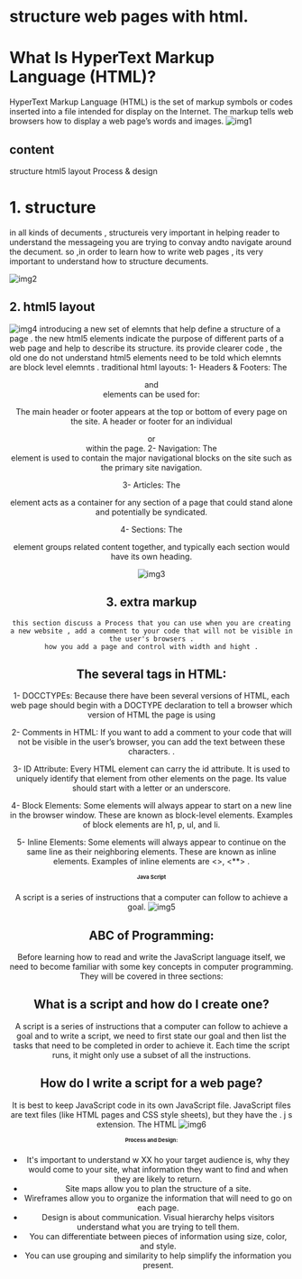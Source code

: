#  structure web pages with html.

# What Is HyperText Markup Language (HTML)?

HyperText Markup Language (HTML) is the set of markup symbols or codes inserted into a file intended for display on the Internet. The markup tells web browsers how to display a web page’s words and images.
![img1](https://miro.medium.com/max/498/1*5gJzummAqpBDGATo0fjU6Q.jpeg)

## content
structure
html5 layout
Process & design
# 1. structure 
in all kinds of decuments , structureis very important in helping reader to understand the messageing you are trying to convay andto navigate around the decument. so ,in order to learn how to write web pages , its very important to understand how to structure decuments.

![img2](https://csveda.com/wp-content/uploads/2020/02/HTML_Structure.png)

## 2. html5 layout 
![img4](https://static.arageek.com/wp-content/uploads/html5-intro.jpg)
   introducing a new set of elemnts that help define a structure of a page . the new html5 elements indicate the purpose of different parts of a web page and help to describe its structure. its provide clearer code , the old one do not understand html5 elements need to be told which elemnts are block level elemnts .
   traditional html layouts:
   1- Headers & Footers: The <header> and <footer> elements can be used for:

The main header or footer appears at the top or bottom of every page on the site.
A header or footer for an individual <article> or <section> within the page.
2- Navigation: The <nav> element is used to contain the major navigational blocks on the site such as the primary site navigation.

3- Articles: The <article> element acts as a container for any section of a page that could stand alone and potentially be syndicated.

4- Sections: The <section> element groups related content together, and typically each section would have its own heading.

![img3](https://i.stack.imgur.com/nD8rl.png)


## 3. extra markup
    this section discuss a Process that you can use when you are creating a new website , add a comment to your code that will not be visible in the user's browsers .
    how you add a page and control with width and hight .


## The several tags in HTML:
1- DOCCTYPEs: Because there have been several versions of HTML, each web page should begin with a DOCTYPE declaration to tell a browser which version of HTML the page is using

2- Comments in HTML: If you want to add a comment to your code that will not be visible in the user’s browser, you can add the text between these characters. .

3- ID Attribute: Every HTML element can carry the id attribute. It is used to uniquely identify that element from other elements on the page. Its value should start with a letter or an underscore.

4- Block Elements: Some elements will always appear to start on a new line in the browser window. These are known as block-level elements. Examples of block elements are h1, p, ul, and li.

5- Inline Elements: Some elements will always appear to continue on the same line as their neighboring elements. These are known as inline elements. Examples of inline elements are <>, <**> . 
 
# Java Script
A script is a series of instructions that a computer can follow to achieve a goal.
![img5](https://e3arabi.com/wp-content/uploads/2021/01/%D8%A3%D8%B7%D8%B1-%D8%A7%D9%84%D8%B9%D9%85%D9%84-%D9%81%D9%8A-%D9%84%D8%BA%D8%A9-%D8%AC%D8%A7%D9%81%D8%A7-%D8%B3%D9%83%D8%B1%D8%B3%D9%8A%D8%A8%D8%AA.png)


## ABC of Programming:
Before learning how to read and write the JavaScript language itself, we need to become familiar with some key concepts in computer programming. They will be covered in three sections:
  
  ## What is a script and how do I create one?

A script is a series of instructions that a computer can follow to achieve a goal and to write a script, we need to first state our goal and then list the tasks that need to be completed in order to achieve it.
Each time the script runs, it might only use a subset of all the instructions.


  ## How do I write a script for a web page?


It is best to keep JavaScript code in its own JavaScript file. JavaScript files are text files (like HTML pages and CSS style sheets), but they have the . j s extension.
The HTML
![img6](https://slideplayer.com/slide/15095987/91/images/2/%3Chtml%3E+%3Cbody%3E+%3Ch1%3EMy+First+Web+Page%3C%2Fh1%3E+%3Cp+id%3D+demo+%3EThis+is+a+paragraph.%3C%2Fp%3E+%3Cscript+type%3D+text%2Fjavascript+%3E+document.getElementById%28+demo+%29.innerHTML%3DDate%28%29%3B+%3C%2Fscript%3E+%3C%2Fbody%3E+%3C%2Fhtml%3E.jpg)


# Process and Design:

* It's important to understand w XX ho your target audience
is, why they would come to your site, what information
they want to find and when they are likely to return.
* Site maps allow you to plan the structure of a site.
* Wireframes allow you to organize the information that
will need to go on each page.
* Design is about communication. Visual hierarchy helps
visitors understand what you are trying to tell them.
* You can differentiate between pieces of information
using size, color, and style.
* You can use grouping and similarity to help simplify
the information you present.
